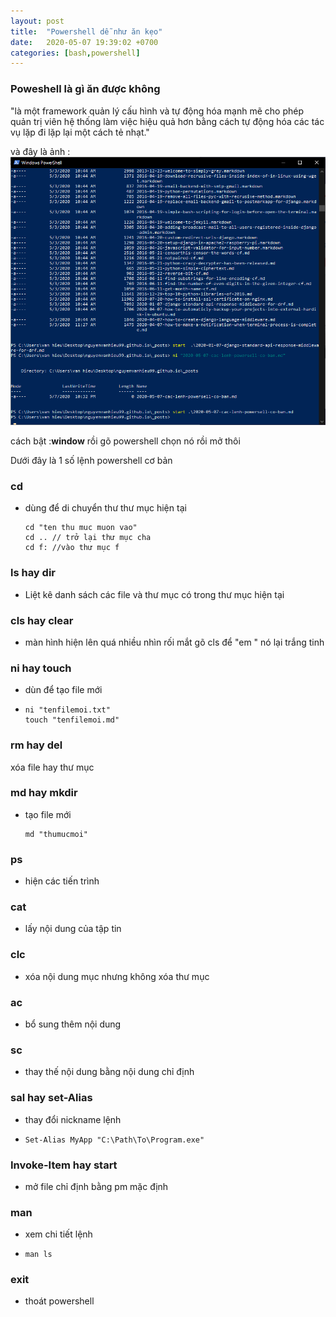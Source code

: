 ```yaml
---
layout: post
title:  "Powershell dễ như ăn kẹo"
date:   2020-05-07 19:39:02 +0700
categories: [bash,powershell]
---
```


### Poweshell là gì ăn được không

"là một framework quản lý cấu hình và tự động hóa mạnh mẽ cho phép quản trị viên hệ thống làm việc hiệu quả hơn bằng cách tự động hóa các tác vụ lặp đi lặp lại một cách tẻ nhạt."

và đây là ảnh :![::](image-20200507224117711-1588867847715.png)

cách bật :**window** rồi gõ powershell  chọn nó rồi mở thôi

Dưới đây là 1 số lệnh powershell cơ bản

### cd 

+ dùng để di chuyển thư thư mục hiện tại

  ```shell
  cd "ten thu muc muon vao"
  cd .. // trở lại thư mục cha
  cd f: //vào thư mục f
  ```



### ls hay dir

+ Liệt kê danh sách các file và thư mục có trong thư mục hiện tại

### cls hay clear

+ màn hình hiện lên quá nhiều nhìn rối mắt gõ cls để "em " nó lại trắng tinh

### ni hay touch

+ dùn để tạo file mới

+ ``` shell
  ni "tenfilemoi.txt"
  touch "tenfilemoi.md"
  ```

### rm hay del 

xóa file hay thư mục

### md hay mkdir

+ tạo file mới

  ```shell
  md "thumucmoi"
  ```

### ps 

+ hiện các tiến trình

### cat

+ lấy nội dung của tập tin

### clc 

+ xóa nội dung mục nhưng không xóa thư mục

### ac 

+ bổ sung thêm nội dung

### sc 

+ thay thế nội dung bằng nội dung chỉ định

### sal hay set-Alias

+ thay đổi nickname lệnh 

+ ```shell
  Set-Alias MyApp "C:\Path\To\Program.exe"
  ```

### Invoke-Item hay start 

+ mở file chỉ định bằng pm mặc định

### man 

+ xem chi tiết lệnh

+ ```shell
  man ls
  ```

### exit

+ thoát powershell
